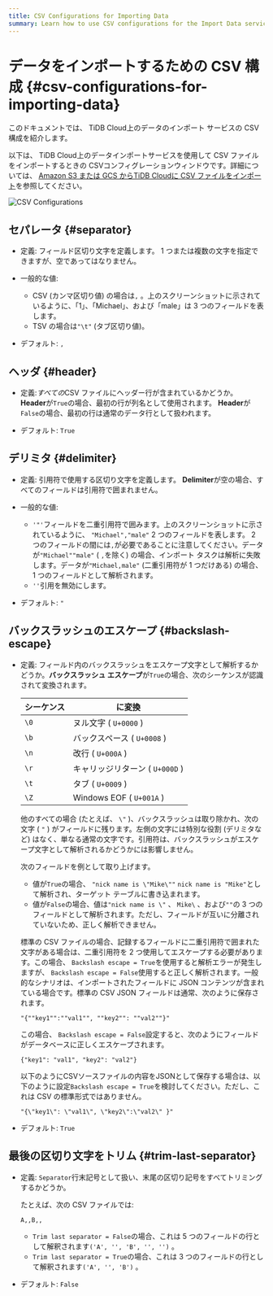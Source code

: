 ```yaml
---
title: CSV Configurations for Importing Data
summary: Learn how to use CSV configurations for the Import Data service on TiDB Cloud.
---
```


# データをインポートするための CSV 構成 {#csv-configurations-for-importing-data}

このドキュメントでは、 TiDB Cloud上のデータのインポート サービスの CSV 構成を紹介します。

以下は、 TiDB Cloud上のデータインポートサービスを使用して CSV ファイルをインポートするときの CSVコンフィグレーションウィンドウです。詳細については、 [Amazon S3 または GCS からTiDB Cloudに CSV ファイルをインポート](/tidb-cloud/import-csv-files.md)を参照してください。

![CSV Configurations](https://download.pingcap.com/images/docs/tidb-cloud/import-data-csv-config.png)

## セパレータ {#separator}

-   定義: フィールド区切り文字を定義します。 1 つまたは複数の文字を指定できますが、空であってはなりません。

-   一般的な値:

    -   CSV (カンマ区切り値) の場合は`,` 。上のスクリーンショットに示されているように、「1」、「Michael」、および「male」は 3 つのフィールドを表します。
    -   TSV の場合は`"\t"` (タブ区切り値)。

-   デフォルト: `,`

## ヘッダ {#header}

-   定義:*すべての*CSV ファイルにヘッダー行が含まれているかどうか。 **Header**が`True`の場合、最初の行が列名として使用されます。 **Header**が`False`の場合、最初の行は通常のデータ行として扱われます。

-   デフォルト: `True`

## デリミタ {#delimiter}

-   定義: 引用符で使用する区切り文字を定義します。 **Delimiter**が空の場合、すべてのフィールドは引用符で囲まれません。

-   一般的な値:

    -   `'"'`フィールドを二重引用符で囲みます。上のスクリーンショットに示されているように、 `"Michael","male"` 2 つのフィールドを表します。 2 つのフィールドの間には`,`が必要であることに注意してください。データが`"Michael""male"` ( `,`を除く) の場合、インポート タスクは解析に失敗します。データが`"Michael,male"` (二重引用符が 1 つだけある) の場合、1 つのフィールドとして解析されます。
    -   `''`引用を無効にします。

-   デフォルト: `"`

## バックスラッシュのエスケープ {#backslash-escape}

-   定義: フィールド内のバックスラッシュをエスケープ文字として解析するかどうか。**バックスラッシュ エスケープ**が`True`の場合、次のシーケンスが認識されて変換されます。

    | シーケンス | に変換                      |
    | ----- | ------------------------ |
    | `\0`  | ヌル文字 ( `U+0000` )        |
    | `\b`  | バックスペース ( `U+0008` )     |
    | `\n`  | 改行 ( `U+000A` )          |
    | `\r`  | キャリッジリターン ( `U+000D` )   |
    | `\t`  | タブ ( `U+0009` )          |
    | `\Z`  | Windows EOF ( `U+001A` ) |

    他のすべての場合 (たとえば、 `\"` )、バックスラッシュは取り除かれ、次の文字 ( `"` ) がフィールドに残ります。左側の文字には特別な役割 (デリミタなど) はなく、単なる通常の文字です。引用符は、バックスラッシュがエスケープ文字として解析されるかどうかには影響しません。

    次のフィールドを例として取り上げます。

    -   値が`True`の場合、 `"nick name is \"Mike\""` `nick name is "Mike"`として解析され、ターゲット テーブルに書き込まれます。
    -   値が`False`の場合、値は`"nick name is \"` 、 `Mike\` 、および`""`の 3 つのフィールドとして解析されます。ただし、フィールドが互いに分離されていないため、正しく解析できません。

    標準の CSV ファイルの場合、記録するフィールドに二重引用符で囲まれた文字がある場合は、二重引用符を 2 つ使用してエスケープする必要があります。この場合、 `Backslash escape = True`を使用すると解析エラーが発生しますが、 `Backslash escape = False`使用すると正しく解析されます。一般的なシナリオは、インポートされたフィールドに JSON コンテンツが含まれている場合です。標準の CSV JSON フィールドは通常、次のように保存されます。

    `"{""key1"":""val1"", ""key2"": ""val2""}"`

    この場合、 `Backslash escape = False`設定すると、次のようにフィールドがデータベースに正しくエスケープされます。

    `{"key1": "val1", "key2": "val2"}`

    以下のようにCSVソースファイルの内容をJSONとして保存する場合は、以下のように設定`Backslash escape = True`を検討してください。ただし、これは CSV の標準形式ではありません。

    `"{\"key1\": \"val1\", \"key2\":\"val2\" }"`

-   デフォルト: `True`

## 最後の区切り文字をトリム {#trim-last-separator}

-   定義: `Separator`行末記号として扱い、末尾の区切り記号をすべてトリミングするかどうか。

    たとえば、次の CSV ファイルでは:

    ```csv
    A,,B,,
    ```

    -   `Trim last separator = False`の場合、これは 5 つのフィールドの行として解釈されます`('A', '', 'B', '', '')` 。
    -   `Trim last separator = True`の場合、これは 3 つのフィールドの行として解釈されます`('A', '', 'B')` 。

-   デフォルト: `False`
